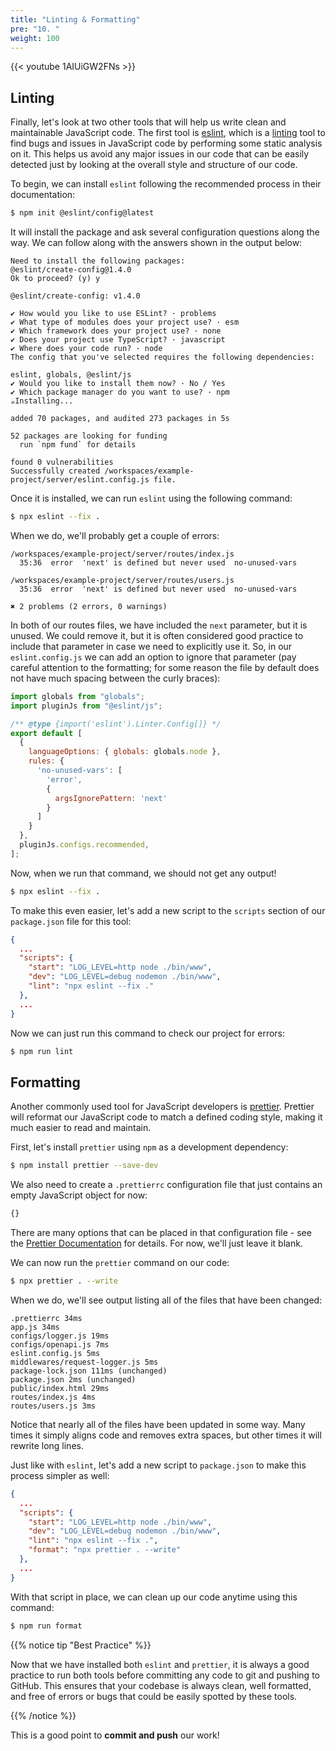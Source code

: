 ```yaml
---
title: "Linting & Formatting"
pre: "10. "
weight: 100
---
```


{{< youtube 1AIUiGW2FNs >}}

## Linting

Finally, let's look at two other tools that will help us write clean and maintainable JavaScript code. The first tool is [eslint](https://www.npmjs.com/package/eslint), which is a [linting](https://en.wikipedia.org/wiki/Lint_(software)) tool to find bugs and issues in JavaScript code by performing some static analysis on it. This helps us avoid any major issues in our code that can be easily detected just by looking at the overall style and structure of our code.

To begin, we can install `eslint` following the recommended process in their documentation:

```bash {title="terminal"}
$ npm init @eslint/config@latest
```

It will install the package and ask several configuration questions along the way. We can follow along with the answers shown in the output below:

``` {title="output"}
Need to install the following packages:
@eslint/create-config@1.4.0
Ok to proceed? (y) y

@eslint/create-config: v1.4.0

✔ How would you like to use ESLint? · problems
✔ What type of modules does your project use? · esm
✔ Which framework does your project use? · none
✔ Does your project use TypeScript? · javascript
✔ Where does your code run? · node
The config that you've selected requires the following dependencies:

eslint, globals, @eslint/js
✔ Would you like to install them now? · No / Yes
✔ Which package manager do you want to use? · npm
☕️Installing...

added 70 packages, and audited 273 packages in 5s

52 packages are looking for funding
  run `npm fund` for details

found 0 vulnerabilities
Successfully created /workspaces/example-project/server/eslint.config.js file.
```

Once it is installed, we can run `eslint` using the following command:

```bash {title="terminal"}
$ npx eslint --fix .
```

When we do, we'll probably get a couple of errors:

``` {title="output"}
/workspaces/example-project/server/routes/index.js
  35:36  error  'next' is defined but never used  no-unused-vars

/workspaces/example-project/server/routes/users.js
  35:36  error  'next' is defined but never used  no-unused-vars

✖ 2 problems (2 errors, 0 warnings)
```

In both of our routes files, we have included the `next` parameter, but it is unused. We could remove it, but it is often considered good practice to include that parameter in case we need to explicitly use it. So, in our `eslint.config.js` we can add an option to ignore that parameter (pay careful attention to the formatting; for some reason the file by default does not have much spacing between the curly braces):

```js {title="eslint.config.js" hl_lines="8-15"}
import globals from "globals";
import pluginJs from "@eslint/js";

/** @type {import('eslint').Linter.Config[]} */
export default [
  {
    languageOptions: { globals: globals.node },
    rules: {
      'no-unused-vars': [
        'error',
        {
          argsIgnorePattern: 'next'
        }
      ]
    }
  },
  pluginJs.configs.recommended,
];
```

Now, when we run that command, we should not get any output!

```bash {title="terminal"}
$ npx eslint --fix .
```

To make this even easier, let's add a new script to the `scripts` section of our `package.json` file for this tool:

```json {title="package.json" hl_lines="6"}
{
  ...
  "scripts": {
    "start": "LOG_LEVEL=http node ./bin/www",
    "dev": "LOG_LEVEL=debug nodemon ./bin/www",
    "lint": "npx eslint --fix ."
  },
  ...
}
```

Now we can just run this command to check our project for errors:

```bash {title="terminal"}
$ npm run lint
```

## Formatting 

Another commonly used tool for JavaScript developers is [prettier](https://www.npmjs.com/package/prettier). Prettier will reformat our JavaScript code to match a defined coding style, making it much easier to read and maintain.

First, let's install `prettier` using `npm` as a development dependency:

```bash {title="terminal"}
$ npm install prettier --save-dev
```

We also need to create a `.prettierrc` configuration file that just contains an empty JavaScript object for now:

```js {title=".prettierrc"}
{}
```

There are many options that can be placed in that configuration file - see the [Prettier Documentation](https://prettier.io/docs/en/options) for details. For now, we'll just leave it blank.


We can now run the `prettier` command on our code:

```bash {title="terminal"}
$ npx prettier . --write
```

When we do, we'll see output listing all of the files that have been changed:

``` {title="output"}
.prettierrc 34ms
app.js 34ms
configs/logger.js 19ms
configs/openapi.js 7ms
eslint.config.js 5ms
middlewares/request-logger.js 5ms
package-lock.json 111ms (unchanged)
package.json 2ms (unchanged)
public/index.html 29ms
routes/index.js 4ms
routes/users.js 3ms
```

Notice that nearly all of the files have been updated in some way. Many times it simply aligns code and removes extra spaces, but other times it will rewrite long lines.

Just like with `eslint`, let's add a new script to `package.json` to make this process simpler as well:

```json {title="package.json" hl_lines="7"}
{
  ...
  "scripts": {
    "start": "LOG_LEVEL=http node ./bin/www",
    "dev": "LOG_LEVEL=debug nodemon ./bin/www",
    "lint": "npx eslint --fix .",
    "format": "npx prettier . --write"
  },
  ...
}
```

With that script in place, we can clean up our code anytime using this command:

```bash {title="terminal"}
$ npm run format
```

{{% notice tip "Best Practice" %}}

Now that we have installed both `eslint` and `prettier`, it is always a good practice to run both tools before committing any code to git and pushing to GitHub. This ensures that your codebase is always clean, well formatted, and free of errors or bugs that could be easily spotted by these tools.

{{% /notice %}}

This is a good point to **commit and push** our work!